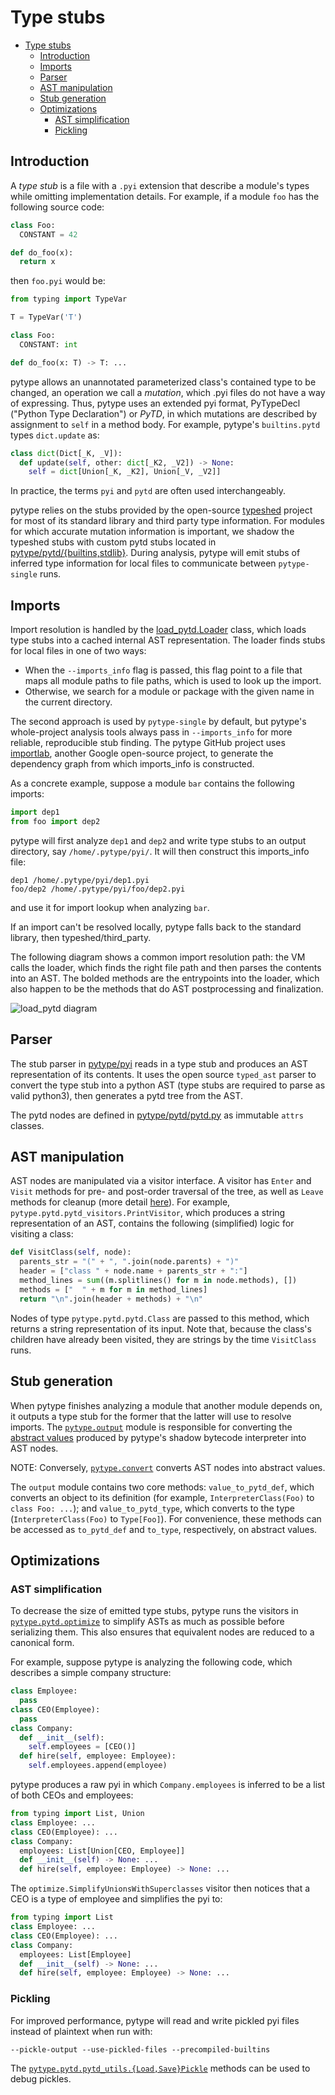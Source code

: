 # Type stubs

<!--* freshness: { owner: 'rechen' reviewed: '2020-12-08' } *-->

<!--ts-->
   * [Type stubs](#type-stubs)
      * [Introduction](#introduction)
      * [Imports](#imports)
      * [Parser](#parser)
      * [AST manipulation](#ast-manipulation)
      * [Stub generation](#stub-generation)
      * [Optimizations](#optimizations)
         * [AST simplification](#ast-simplification)
         * [Pickling](#pickling)

<!-- Added by: rechen, at: 2021-08-05T17:23-07:00 -->

<!--te-->

## Introduction

A *type stub* is a file with a `.pyi` extension that describe a module's types
while omitting implementation details. For example, if a module `foo` has the
following source code:

```python
class Foo:
  CONSTANT = 42

def do_foo(x):
  return x
```

then `foo.pyi` would be:

```python
from typing import TypeVar

T = TypeVar('T')

class Foo:
  CONSTANT: int

def do_foo(x: T) -> T: ...
```

pytype allows an unannotated parameterized class's contained type to be changed,
an operation we call a *mutation*, which .pyi files do not have a way of
expressing. Thus, pytype uses an extended pyi format, PyTypeDecl ("Python Type
Declaration") or *PyTD*, in which mutations are described by assignment to
`self` in a method body. For example, pytype's `builtins.pytd` types
`dict.update` as:

```python
class dict(Dict[_K, _V]):
  def update(self, other: dict[_K2, _V2]) -> None:
    self = dict[Union[_K, _K2], Union[_V, _V2]]
```

In practice, the terms `pyi` and `pytd` are often used interchangeably.

pytype relies on the stubs provided by the open-source [typeshed][typeshed]
project for most of its standard library and third party type information. For
modules for which accurate mutation information is important, we shadow the
typeshed stubs with custom pytd stubs located in
[pytype/pytd/{builtins,stdlib}][pytd].
During analysis, pytype
will emit stubs of inferred type information for local files to communicate
between `pytype-single` runs.

## Imports

Import resolution is handled by the [load_pytd.Loader][load_pytd.Loader] class,
which loads type stubs into a cached internal AST representation. The loader
finds stubs for local files in one of two ways:

* When the `--imports_info` flag is passed, this flag point to a file that maps
  all module paths to file paths, which is used to look up the import.
* Otherwise, we search for a module or package with the given name in the
  current directory.

The second approach is used by `pytype-single` by default, but pytype's
whole-project analysis tools always pass in `--imports_info` for more reliable,
reproducible stub finding. The pytype GitHub project uses
[importlab][importlab], another Google open-source project, to generate the
dependency graph from which imports_info is constructed.

As a concrete example, suppose a module `bar` contains the following imports:

```python
import dep1
from foo import dep2
```

pytype will first analyze `dep1` and `dep2` and write type stubs to an output
directory, say `/home/.pytype/pyi/`. It will then construct this imports_info
file:

```
dep1 /home/.pytype/pyi/dep1.pyi
foo/dep2 /home/.pytype/pyi/foo/dep2.pyi
```

and use it for import lookup when analyzing `bar`.

If an import can't be resolved locally, pytype falls back to the standard
library, then typeshed/third_party.

The following diagram shows a common import resolution path: the VM calls the
loader, which finds the right file path and then parses the contents into an
AST. The bolded methods are the entrypoints into the loader, which also happen
to be the methods that do AST postprocessing and finalization.

![load_pytd diagram](../images/load_pytd.png)

## Parser

The stub parser in [pytype/pyi][pytype.pyi] reads in a type stub and produces an
AST representation of its contents. It uses the open source `typed_ast` parser
to convert the type stub into a python AST (type stubs are required to parse as
valid python3), then generates a pytd tree from the AST.

The pytd nodes are defined in [pytype/pytd/pytd.py][pytype.pytd.pytd] as
immutable `attrs` classes.

## AST manipulation

AST nodes are manipulated via a visitor interface. A visitor has `Enter` and
`Visit` methods for pre- and post-order traversal of the tree, as well as
`Leave` methods for cleanup (more detail [here][node._VisitNode]). For example,
`pytype.pytd.pytd_visitors.PrintVisitor`, which produces a string representation
of an AST, contains the following (simplified) logic for visiting a class:

```python
def VisitClass(self, node):
  parents_str = "(" + ", ".join(node.parents) + ")"
  header = ["class " + node.name + parents_str + ":"]
  method_lines = sum((m.splitlines() for m in node.methods), [])
  methods = ["  " + m for m in method_lines]
  return "\n".join(header + methods) + "\n"
```

Nodes of type `pytype.pytd.pytd.Class` are passed to this method, which returns
a string representation of its input. Note that, because the class's children
have already been visited, they are strings by the time `VisitClass` runs.

## Stub generation

When pytype finishes analyzing a module that another module depends on, it
outputs a type stub for the former that the latter will use to resolve imports.
The [`pytype.output`][pytype.output] module is responsible for converting the
[abstract values][abstract-values] produced by pytype's shadow bytecode
interpreter into AST nodes.

NOTE: Conversely, [`pytype.convert`][abstract-from-pytd] converts AST nodes into
abstract values.

The `output` module contains two core methods: `value_to_pytd_def`, which
converts an object to its definition (for example, `InterpreterClass(Foo)` to
`class Foo: ...`); and `value_to_pytd_type`, which converts to the type
(`InterpreterClass(Foo)` to `Type[Foo]`). For convenience, these methods can be
accessed as `to_pytd_def` and `to_type`, respectively, on abstract values.

## Optimizations

### AST simplification

To decrease the size of emitted type stubs, pytype runs the visitors in
[`pytype.pytd.optimize`][pytype.pytd.optimize] to simplify ASTs as much as
possible before serializing them. This also ensures that equivalent nodes are
reduced to a canonical form.

For example, suppose pytype is analyzing the following code, which describes a
simple company structure:

```python
class Employee:
  pass
class CEO(Employee):
  pass
class Company:
  def __init__(self):
    self.employees = [CEO()]
  def hire(self, employee: Employee):
    self.employees.append(employee)
```

pytype produces a raw pyi in which `Company.employees` is inferred to be a list
of both CEOs and employees:

```python
from typing import List, Union
class Employee: ...
class CEO(Employee): ...
class Company:
  employees: List[Union[CEO, Employee]]
  def __init__(self) -> None: ...
  def hire(self, employee: Employee) -> None: ...
```

The `optimize.SimplifyUnionsWithSuperclasses` visitor then notices that a CEO is
a type of employee and simplifies the pyi to:

```python
from typing import List
class Employee: ...
class CEO(Employee): ...
class Company:
  employees: List[Employee]
  def __init__(self) -> None: ...
  def hire(self, employee: Employee) -> None: ...
```

### Pickling

For improved performance, pytype will read and write pickled pyi files instead
of plaintext when run with:

```shell
--pickle-output --use-pickled-files --precompiled-builtins
```

The [`pytype.pytd.pytd_utils.{Load,Save}Pickle`][pickle-utils] methods can be
used to debug pickles.

[abstract-from-pytd]: abstract_values.md#construction
[abstract-values]: abstract_values.md

[importlab]: https://github.com/google/importlab

[load_pytd.Loader]: https://github.com/google/pytype/blob/2d8c8960ce8621c9c3d883d44eb3fc219355bd2b/pytype/load_pytd.py#L112

[node._VisitNode]: https://github.com/google/pytype/blob/0206bf70c0ebc6e2ab3db12e35045aa05ff0ae02/pytype/pytd/parse/node.py#L263

[pickle-utils]: https://github.com/google/pytype/blob/0206bf70c0ebc6e2ab3db12e35045aa05ff0ae02/pytype/pytd/pytd_utils.py#L445-L475

[pytd]: https://github.com/google/pytype/tree/master/pytype/pytd

[pytype.output]: https://github.com/google/pytype/blob/master/pytype/output.py

[pytype.pyi]: https://github.com/google/pytype/tree/master/pytype/pyi

[pytype.pytd.optimize]: https://github.com/google/pytype/blob/master/pytype/pytd/optimize.py

[pytype.pytd.pytd]: https://github.com/google/pytype/blob/master/pytype/pytd/pytd.py

[typeshed]: https://github.com/python/typeshed
